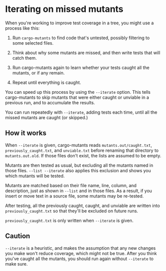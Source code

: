 # Iterating on missed mutants

When you're working to improve test coverage in a tree, you might use a process like this:

1. Run `cargo-mutants` to find code that's untested, possibly filtering to some selected files.

2. Think about why some mutants are missed, and then write tests that will catch them.

3. Run cargo-mutants again to learn whether your tests caught all the mutants, or if any remain.

4. Repeat until everything is caught.

You can speed up this process by using the `--iterate` option. This tells cargo-mutants to skip mutants that were either caught or unviable in a previous run, and to accumulate the results.

You can run repeatedly with `--iterate`, adding tests each time, until all the missed mutants are caught (or skipped.)

## How it works

When `--iterate` is given, cargo-mutants reads `mutants.out/caught.txt`, `previously_caught.txt`, and `unviable.txt` before renaming that directory to `mutants.out.old`. If those files don't exist, the lists are assumed to be empty.

Mutants are then tested as usual, but excluding all the mutants named in those files. `--list --iterate` also applies this exclusion and shows you which mutants will be tested.

Mutants are matched based on their file name, line, column, and description, just as shown in `--list` and in those files. As a result, if you insert or move text in a source file, some mutants may be re-tested.

After testing, all the previously caught, caught, and unviable are written into `previously_caught.txt` so that they'll be excluded on future runs.

`previously_caught.txt` is only written when `--iterate` is given.

## Caution

`--iterate` is a heuristic, and makes the assumption that any new changes you make won't reduce coverage, which might not be true. After you think you've caught all the mutants, you should run again without `--iterate` to make sure.
